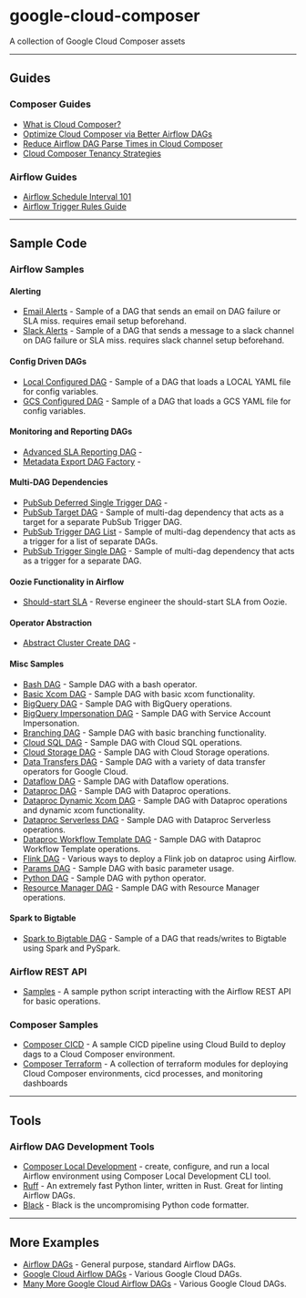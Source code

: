 # google-cloud-composer

A collection of Google Cloud Composer assets

---

## Guides

### Composer Guides

*   [What is Cloud Composer?](https://cloud.google.com/blog/topics/developers-practitioners/what-cloud-composer)
*   [Optimize Cloud Composer via Better Airflow DAGs](https://cloud.google.com/blog/products/data-analytics/optimize-cloud-composer-via-better-airflow-dags)
*   [Reduce Airflow DAG Parse Times in Cloud Composer](https://cloud.google.com/blog/products/data-analytics/reduce-airflow-dag-parse-times-in-cloud-composer)
*   [Cloud Composer Tenancy Strategies](https://cloud.google.com/blog/products/data-analytics/a-cloud-composer-tenancy-case-study)

### Airflow Guides

*   [Airflow Schedule Interval 101](https://towardsdatascience.com/airflow-schedule-interval-101-bbdda31cc463)
*   [Airflow Trigger Rules Guide](https://www.restack.io/docs/airflow-knowledge-trigger-rules-example)



---

## Sample Code

### Airflow Samples

#### Alerting

*   [Email Alerts](airflow-2-dags/alerting/email_alert_dag.py) - Sample of a DAG that sends an email on DAG failure or SLA miss. requires email setup beforehand.
*   [Slack Alerts](airflow-2-dags/alerting/slack_alert_dag.py) - Sample of a DAG that sends a message to a slack channel on DAG failure or SLA miss. requires slack channel setup beforehand.

#### Config Driven DAGs

*   [Local Configured DAG](airflow-2-dags/config-driven-dags/dags/local_configured_dag.py) - Sample of a DAG that loads a LOCAL YAML file for config variables.
*   [GCS Configured DAG](airflow-2-dags/config-driven-dags/dags/gcs_configured_dag.py) - Sample of a DAG that loads a GCS YAML file for config variables.

#### Monitoring and Reporting DAGs

*   [Advanced SLA Reporting DAG](airflow-2-dags/monitoring-and-reporting/advanced_sla_reporting_dag.py) - 
*   [Metadata Export DAG Factory](airflow-2-dags/monitoring-and-reporting/metadata_export_dag_factory.py) -

#### Multi-DAG Dependencies

*   [PubSub Deferred Single Trigger DAG](airflow-2-dags/multi-dag-dependencies/pubsub_deferred_trigger_single_dag.py) - 
*   [PubSub Target DAG](airflow-2-dags/multi-dag-dependencies/pubsub_target_dag.py) - Sample of multi-dag dependency that acts as a target for a separate PubSub Trigger DAG.  
*   [PubSub Trigger DAG List](airflow-2-dags/samples/pubsub_trigger_dag_list.py) - Sample of multi-dag dependency that acts as a trigger for a list of separate DAGs.  
*   [PubSub Trigger Single DAG](airflow-2-dags/samples/pubsub_trigger_single_dag.py) - Sample of multi-dag dependency that acts as a trigger for a separate DAG.  

#### Oozie Functionality in Airflow

*   [Should-start SLA](airflow-2-dags/oozie-functionality/should-start-sla.py) - Reverse engineer the should-start SLA from Oozie.

#### Operator Abstraction

*   [Abstract Cluster Create DAG](airflow-2-dags/operator-abstraction/abstract_cluster_create_dag.py) - 

#### Misc Samples

*   [Bash DAG](airflow-2-dags/samples/bash_dag.py) - Sample DAG with a bash operator.
*   [Basic Xcom DAG](airflow-2-dags/samples/basic_xcom_dag.py) - Sample DAG with basic xcom functionality.
*   [BigQuery DAG](airflow-2-dags/samples/bigquery_dag.py) - Sample DAG with BigQuery operations.
*   [BigQuery Impersonation DAG](airflow-2-dags/samples/bigquery_dag.py) - Sample DAG with Service Account Impersonation.
*   [Branching DAG](airflow-2-dags/samples/branch_operator_dag.py) - Sample DAG with basic branching functionality.
*   [Cloud SQL DAG](airflow-2-dags/samples/cloud_sql_dag.py) - Sample DAG with Cloud SQL operations.
*   [Cloud Storage DAG](airflow-2-dags/samples/cloudstorage_dag.py) - Sample DAG with Cloud Storage operations.
*   [Data Transfers DAG](airflow-2-dags/samples/data_transfers_dag.py) - Sample DAG with a variety of data transfer operators for Google Cloud.
*   [Dataflow DAG](airflow-2-dags/samples/dataflow_dag.py) - Sample DAG with Dataflow operations.
*   [Dataproc DAG](airflow-2-dags/samples/dataproc_dag.py) - Sample DAG with Dataproc operations.
*   [Dataproc Dynamic Xcom DAG](airflow-2-dags/samples/dataproc_dag.py) - Sample DAG with Dataproc operations and dynamic xcom functionality.
*   [Dataproc Serverless DAG](airflow-2-dags/samples/dataproc_serverless_dag.py) - Sample DAG with Dataproc Serverless operations.
*   [Dataproc Workflow Template DAG](airflow-2-dags/samples/dataproc_workflow_template_dag.py) - Sample DAG with Dataproc Workflow Template operations.
*   [Flink DAG](airflow-2-dags/samples/flink_dag.py) - Various ways to deploy a Flink job on dataproc using Airflow.
*   [Params DAG](airflow-2-dags/samples/params_dag.py) - Sample DAG with basic parameter usage.
*   [Python DAG](airflow-2-dags/samples/python_dag.py) - Sample DAG with python operator.
*   [Resource Manager DAG](airflow-2-dags/samples/resource_manager_dag.py) - Sample DAG with Resource Manager operations.

#### Spark to Bigtable

*   [Spark to Bigtable DAG](airflow-2-dags/spark-to-bigtable/spark_to_bigtable_dag.py) - Sample of a DAG that reads/writes to Bigtable using Spark and PySpark.

### Airflow REST API

*   [Samples](airflow-rest-api/samples.py) - A sample python script interacting with the Airflow REST API for basic operations.

### Composer Samples

*   [Composer CICD](composer-cicd/) - A sample CICD pipeline using Cloud Build to deploy dags to a Cloud Composer environment.
*   [Composer Terraform](composer-terraform/) - A collection of terraform modules for deploying Cloud Composer environments, cicd processes,
    and monitoring dashboards

---

## Tools

### Airflow DAG Development Tools

*   [Composer Local Development](https://cloud.google.com/composer/docs/composer-2/run-local-airflow-environments) - create, configure, and run a local Airflow environment using Composer Local Development CLI tool.
*   [Ruff](https://github.com/astral-sh/ruff) - An extremely fast Python linter, written in Rust. Great for linting Airflow DAGs.
*   [Black](https://pypi.org/project/black/) - Black is the uncompromising Python code formatter. 

---

## More Examples

*   [Airflow DAGs](https://github.com/apache/airflow/tree/main/airflow/example_dags) - General purpose, standard Airflow DAGs.
*   [Google Cloud Airflow DAGs](https://github.com/apache/airflow/tree/main/airflow/providers/google/cloud/example_dags) - Various Google Cloud DAGs.
*   [Many More Google Cloud Airflow DAGs](https://github.com/apache/airflow/tree/main/tests/system/providers/google/cloud) - Various Google Cloud DAGs.



